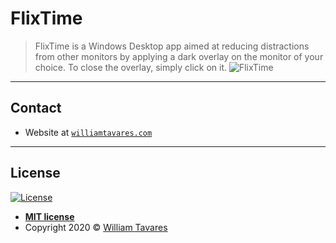 # FlixTime

> FlixTime is a Windows Desktop app aimed at reducing distractions from other monitors by applying a dark overlay on the monitor of your choice. To close the overlay, simply click on it.
![FlixTime](https://i.gyazo.com/c3667045bca3e6d195294406ddd54682.png)

---

## Contact

- Website at <a href="http://williamtavares.com" target="_blank">`williamtavares.com`</a>

---

## License

[![License](http://img.shields.io/:license-mit-blue.svg?style=flat-square)](http://badges.mit-license.org)

- **[MIT license](http://opensource.org/licenses/mit-license.php)**
- Copyright 2020 © <a href="http://williamtavares.com" target="_blank">William Tavares</a>
